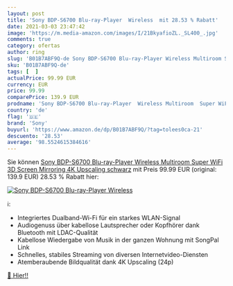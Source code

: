 ```yaml
---
layout: post
title: 'Sony BDP-S6700 Blu-ray-Player  Wireless  mit 28.53 % Rabatt'
date: 2021-03-03 23:47:42
image: 'https://m.media-amazon.com/images/I/21BkyafioZL._SL400_.jpg'
comments: true
category: ofertas
author: ring
slug: 'B01B7ABF9Q-de Sony BDP-S6700 Blu-ray-Player Wireless Multiroom Super...'
sku: 'B01B7ABF9Q-de'
tags: [  ]
actualPrice: 99.99 EUR
currency: EUR
price: 99.99
comparePrice: 139.9 EUR
prodname: 'Sony BDP-S6700 Blu-ray-Player  Wireless Multiroom  Super WiFi  3D  Screen Mirroring  4K Upscaling  schwarz'
country: 'de'
flag: '🇩🇪'
brand: 'Sony'
buyurl: 'https://www.amazon.de/dp/B01B7ABF9Q/?tag=tolees0ca-21'
descuento: '28.53'
average: '98.5524615384616'
---
```


Sie können [Sony BDP-S6700 Blu-ray-Player  Wireless Multiroom  Super WiFi  3D  Screen Mirroring  4K Upscaling  schwarz](https://www.amazon.de/dp/B01B7ABF9Q/?tag=tolees0ca-21) mit Preis 99.99 EUR (original: 139.9 EUR) 28.53 % Rabatt hier:

[![Sony BDP-S6700 Blu-ray-Player  Wireless ](https://m.media-amazon.com/images/I/21BkyafioZL._SL400_.jpg)](https://www.amazon.de/dp/B01B7ABF9Q/?tag=tolees0ca-21)

ℹ️:

- Integriertes Dualband-Wi-Fi für ein starkes WLAN-Signal
- Audiogenuss über kabellose Lautsprecher oder Kopfhörer dank Bluetooth mit LDAC-Qualität
- Kabellose Wiedergabe von Musik in der ganzen Wohnung mit SongPal Link
- Schnelles, stabiles Streaming von diversen Internetvideo-Diensten
- Atemberaubende Bildqualität dank 4K Upscaling (24p)

[🛒 Hier!!](https://www.amazon.de/dp/B01B7ABF9Q/?tag=tolees0ca-21)

